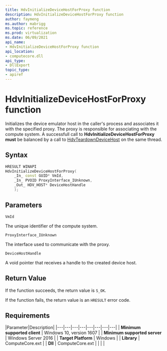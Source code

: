 ```yaml
---
title: HdvInitializeDeviceHostForProxy function
description: HdvInitializeDeviceHostForProxy function
author: faymeng
ms.author: mabrigg
ms.topic: reference
ms.prod: virtualization
ms.date: 06/09/2021
api_name:
- HdvInitializeDeviceHostForProxy function
api_location:
- computecore.dll
api_type:
- DllExport
topic_type: 
- apiref
---
```


# HdvInitializeDeviceHostForProxy function

Initializes the device emulator host in the caller's process and associates it with the specified proxy. The proxy is responsible for associating with the compute system. A successfull call to **HdvInitializeDeviceHostForProxy must** be balanced by a call to [HdvTeardownDeviceHost](HdvTeardownDeviceHost.md) on the same thread.


## Syntax

```C++
HRESULT WINAPI
HdvInitializeDeviceHostForProxy(
    _In_ const GUID* VmId,
    _In_ PVOID ProxyInterface_IUnknown,
    _Out_ HDV_HOST* DeviceHostHandle
    );
```

## Parameters

`VmId`

The unique identifier of the compute system.

`ProxyInterface_IUnknown`

The interface used to communicate with the proxy.

`DeviceHostHandle`

A void pointer that receives a handle to the created device host.

## Return Value

If the function succeeds, the return value is `S_OK`.

If the function fails, the return value is an  `HRESULT` error code.

## Requirements

|Parameter|Description|
|---|---|---|---|---|---|---|---|
| **Minimum supported client** | Windows 10, version 1607 |
| **Minimum supported server** | Windows Server 2016 |
| **Target Platform** | Windows |
| **Library** | ComputeCore.ext |
| **Dll** | ComputeCore.ext |
|    |    |
